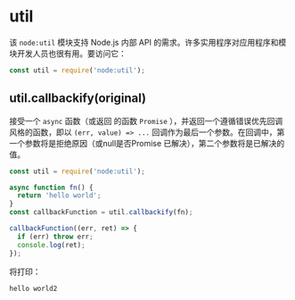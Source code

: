 # util
该 `node:util` 模块支持 Node.js 内部 API 的需求。许多实用程序对应用程序和模块开发人员也很有用。要访问它：
```js
const util = require('node:util');
```
## util.callbackify(original)
接受一个 `async` 函数（或返回 的函数 `Promise` ），并返回一个遵循错误优先回调风格的函数，即以 `(err, value) => ...` 回调作为最后一个参数。在回调中，第一个参数将是拒绝原因（或null是否Promise 已解决），第二个参数将是已解决的值。
```js
const util = require('node:util');

async function fn() {
  return 'hello world';
}
const callbackFunction = util.callbackify(fn);

callbackFunction((err, ret) => {
  if (err) throw err;
  console.log(ret);
});
```
将打印：

```markdown
hello world2
```



